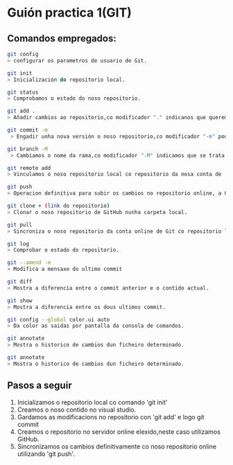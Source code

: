 # Guión practica 1(GIT)

## Comandos empregados:

```bash
git config 
> configurar os parametros de usuario de Git.
```     

```bash
git init        
> Inicialización do repositorio local.
```

```bash
git status        
> Comprobamos o estado do noso repositorio.
```

```bash
git add .       
> Añadir cambios ao repositorio,co modificador "." indicanos que queremos engadir todo.
``` 

```bash
git commit -m  
 > Engadir unha nova versión o noso repositorio,co modificador "-m" podemos   engadir un comentario.
``` 

```bash
git branch -M    
 > Cambiamos o nome da rama,co modificador "-M" indicamos que se trata da rama Main.
``` 

```bash
git remote add     
> Vinculamos o noso repositorio local co repositorio da nosa conta de  GitHub.
``` 

```bash
git push    
> Operacion definitiva para subir os cambios no repositorio online, a GitHub.
``` 

```bash
git clone + (link do repositorio)  
> Clonar o noso repositorio de GitHub nunha carpeta local.
``` 

```bash
git pull       
> Sincroniza o noso repositorio da conta online de Git co repositorio local,trae os cambios o noso repositorio local.
``` 

```bash
git log      
> Comprobar o estado do repositorio.
```
```bash
git --amend -m    
> Modifica a mensaxe do ultimo commit
```
```bash
git diff     
> Mostra a diferencia entre o commit anterior e o contido actual.
```
```bash
git show    
> Mostra a diferencia entre os dous ultimos commit.
```
```bash
git config --global color.ui auto  
> Da color as saidas por pantalla da consola de comandos.
```
```bash
git annotate    
> Mostra o historico de cambios dun ficheiro determinado.
```

```bash
git annotate    
> Mostra o historico de cambios dun ficheiro determinado.
```


## Pasos a seguir

1. Inicializamos o repositorio local co comando 'git init'
2. Creamos o noso contido no visual studio.
3. Gardamos as modificacions no repositorio con 'git add' e logo git commit
4. Creamos o repositorio no servidor online elexido,neste caso utilizamos GitHub.
5. Sincronizamos os cambios definitivamente co noso repositorio online utilizando 'git push'.